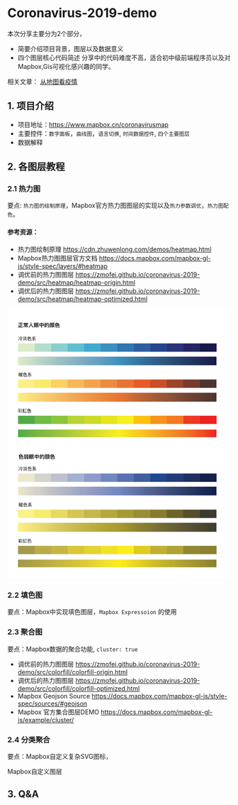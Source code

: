 # Coronavirus-2019-demo

本次分享主要分为2个部分，
* 简要介绍项目背景，图层以及数据意义
* 四个图层核心代码简述
分享中的代码难度不高，适合初中级前端程序员以及对Mapbox,Gis可视化感兴趣的同学。

相关文章： [从地图看疫情](https://www.zhuwenlong.com/blog/article/5e5235cd502a71323370c652)

## 1. 项目介绍

* 项目地址：https://www.mapbox.cn/coronavirusmap
* 主要控件：`数字面板`，`曲线图`，`语言切换`, `时间数据控件`, `四个主要图层`
* 数据解释

## 2. 各图层教程

### 2.1 热力图

要点: `热力图的绘制原理`，Mapbox官方热力图图层的实现以及`热力参数调优`，`热力图配色`。

#### 参考资源：
* 热力图绘制原理 https://cdn.zhuwenlong.com/demos/heatmap.html
* Mapbox热力图图层官方文档 https://docs.mapbox.com/mapbox-gl-js/style-spec/layers/#heatmap
* 调优前的热力图图层 https://zmofei.github.io/coronavirus-2019-demo/src/heatmap/heatmap-origin.html
* 调优后的热力图图层  https://zmofei.github.io/coronavirus-2019-demo/src/heatmap/heatmap-optimized.html

![](docs/color.jpg)

### 2.2 填色图

要点：Mapbox中实现填色图层，`Mapbox Expressoion` 的使用

### 2.3 聚合图

要点：Mapbox数据的聚合功能, `cluster: true`
* 调优前的热力图图层 https://zmofei.github.io/coronavirus-2019-demo/src/colorfill/colorfill-origin.html
* 调优后的热力图图层  https://zmofei.github.io/coronavirus-2019-demo/src/colorfill/colorfill-optimized.html
* Mapbox Geojson Source https://docs.mapbox.com/mapbox-gl-js/style-spec/sources/#geojson
* Mapbox 官方集合图层DEMO https://docs.mapbox.com/mapbox-gl-js/example/cluster/

### 2.4 分类聚合

要点：Mapbox自定义复杂SVG图标，


Mapbox自定义图层

## 3. Q&A
